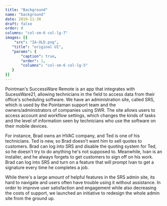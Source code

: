 ```yaml
---
title: "Background"
name: "background"
date: 2019-11-30
draft: false
order: 0
columns: "col-sm-6 col-lg-7"
images: [{
    "src": "IA-OLD.png",
   "title": "original UI",
   "params": {
       "caption": true,
       "order": 1,
       "columns": "col-sm-6 col-lg-5"
   }
}]
---
```

Pointman's SuccessWare Remote is an app that integrates with SucessWare21, allowing technicians in the field to access data from their office's scheduling software. We have an administration site, called SRS, which is used by the Pointaman support team and the owners/administrators of companies using SWR. The site allows users to access account and workflow settings, which changes the kinds of tasks and the level of information seen by technicians who use the software on their mobile devices.

For instance, Brad owns an HVAC company, and Ted is one of his technicians. Ted is new, so Brad doesn't want him to sell quotes to customers. Brad can log into SRS and disable the quoting system for Ted, so he doesn't try to do anything he's not supposed to. Meanwhile, Ivan is an installer, and he always forgets to get customers to sign off on his work. Brad can log into SRS and turn on a feature that will prompt Ivan to get a signature every time he completes a job.

While there's a large amount of helpful features in the SRS admin site, its hard to navigate and users often have trouble using it without assistance. In order to improve user satisfaction and engagement while also decreasing the costs of support, we launched an initiative to redesign the whole admin site from the ground up.